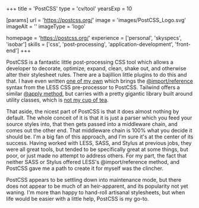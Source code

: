 +++
title = 'PostCSS'
type = 'cv/tool'
yearsExp = 10

[params]
  url = 'https://postcss.org/'
  image = 'images/PostCSS_Logo.svg'
  imageAlt = ''
  imageType = 'logo'

homepage = 'https://postcss.org/'
experience = ['personal', 'skyspecs', 'isobar']
skills = ['css', 'post-processing', 'application-development', 'front-end']
+++

PostCSS is a fantastic little post-processing CSS tool which allows a developer to decorate, optimize, expand, clean, shake out, and otherwise alter their stylesheet rules. There are a bajillion little plugins to do this and that. I have even written [one of my own](https://github.com/dehuszar/postcss-reference) which brings the [@import/reference](https://lesscss.org/features/#import-atrules-feature-reference) syntax from the LESS CSS pre-processor to PostCSS. Tailwind offers a similar [@apply method](https://tailwindcss.com/docs/reusing-styles#extracting-classes-with-apply), but carries with a pretty gigantic library built around utility classes, which is [not my cup of tea](https://medium.com/@dehuszar/semantic-remapping-with-css-pre-processors-906ba1a9910c).

That aside, the nicest part of PostCSS is that it does almost nothing by default. The whole conceit of it is that it is just a parser which you feed your source styles into, that then gets passed into a middleware chain, and comes out the other end. That middleware chain is 100% what you decide it should be. I'm a big fan of this approach, and I'm sure it's at the center of its success. Having worked with LESS, SASS, and Stylus at previous jobs, they were all great tools, but tended to be specifically great at some things, but poor, or just made no attempt to address others. For my part, the fact that neither SASS or Stylus offered LESS's @import/reference method, and PostCSS gave me a path to create it for myself was the clincher.

PostCSS appears to be settling down into maintenance mode, but there does not appear to be much of an heir-apparent, and its popularity not yet waning. I'm more than happy to hand-roll artisanal stylesheets, but when life would be easier with a little help, PostCSS is my go-to.
